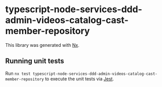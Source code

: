 # typescript-node-services-ddd-admin-videos-catalog-cast-member-repository

This library was generated with [Nx](https://nx.dev).

## Running unit tests

Run `nx test typescript-node-services-ddd-admin-videos-catalog-cast-member-repository` to execute the unit tests via [Jest](https://jestjs.io).

